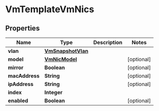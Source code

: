 

# VmTemplateVmNics


## Properties

Name | Type | Description | Notes
------------ | ------------- | ------------- | -------------
**vlan** | [**VmSnapshotVlan**](VmSnapshotVlan.md) |  | 
**model** | [**VmNicModel**](VmNicModel.md) |  |  [optional]
**mirror** | **Boolean** |  |  [optional]
**macAddress** | **String** |  |  [optional]
**ipAddress** | **String** |  |  [optional]
**index** | **Integer** |  | 
**enabled** | **Boolean** |  |  [optional]



